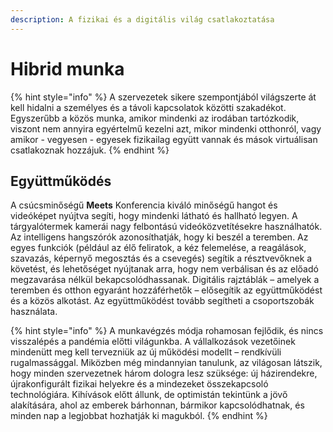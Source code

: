 ```yaml
---
description: A fizikai és a digitális világ csatlakoztatása
---
```


# Hibrid munka

{% hint style="info" %}
A szervezetek sikere szempontjából világszerte át kell hidalni a személyes és a távoli kapcsolatok közötti szakadékot. Egyszerűbb a közös munka, amikor mindenki az irodában tartózkodik, viszont nem annyira egyértelmű kezelni azt, mikor mindenki otthonról, vagy  amikor - vegyesen - egyesek fizikailag együtt vannak és mások virtuálisan csatlakoznak hozzájuk.
{% endhint %}

## Együttműködés

A csúcsminőségű **Meets** Konferencia kiváló minőségű hangot és videóképet nyújtva segíti, hogy mindenki látható és hallható legyen. A tárgyalótermek kamerái nagy felbontású videóközvetítésekre használhatók. Az intelligens hangszórók azonosíthatják, hogy ki beszél a teremben. Az egyes funkciók (például az élő feliratok, a kéz felemelése, a reagálások, szavazás, képernyő megosztás és a csevegés) segítik a résztvevőknek a követést, és lehetőséget nyújtanak arra, hogy nem verbálisan és az előadó megzavarása nélkül bekapcsolódhassanak. Digitális rajztáblák – amelyek a teremben és otthon egyaránt hozzáférhetők – elősegítik az együttműködést és a közös alkotást. Az együttműködést tovább segítheti a csoportszobák használata.



{% hint style="info" %}
A munkavégzés módja rohamosan fejlődik, és nincs visszalépés a pandémia előtti világunkba. A vállalkozások vezetőinek mindenütt meg kell tervezniük az új működési modellt – rendkívüli rugalmassággal. Miközben még mindannyian tanulunk, az világosan látszik, hogy minden szervezetnek három dologra lesz szüksége: új házirendekre, újrakonfigurált fizikai helyekre és a mindezeket összekapcsoló technológiára. Kihívások előtt állunk, de optimistán tekintünk a jövő alakítására, ahol az emberek bárhonnan, bármikor kapcsolódhatnak, és minden nap a legjobbat hozhatják ki magukból.
{% endhint %}
